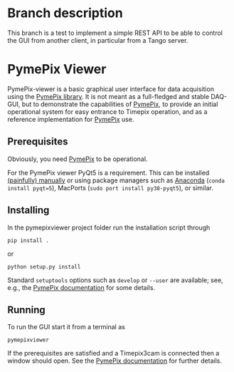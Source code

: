 # Branch description
This branch is a test to implement a simple REST API to be able to control the GUI from another client, in particular from a Tango server.
# PymePix Viewer

PymePix-viewer is a basic graphical user interface for data acquisition using the [PymePix
library](https://github.com/CFEL-CMI/pymepix). It is not meant as a full-fledged and stable DAQ-GUI,
but to demonstrate the capabilities of [PymePix](https://github.com/CFEL-CMI/pymepix), to provide an
initial operational system for easy entrance to Timepix operation, and as a reference implementation
for [PymePix](https://github.com/CFEL-CMI/pymepix) use.


## Prerequisites

Obviously, you need [PymePix](https://github.com/CFEL-CMI/pymepix) to be operational.

For the PymePix viewer PyQt5 is a requirement. This can be installed [(painfully)
manually](https://www.metachris.com/2016/03/how-to-install-qt56-pyqt5-virtualenv-python3) or using
package managers such as [Anaconda](https://www.anaconda.com) (`conda install pyqt=5`), MacPorts
(`sudo port install py38-pyqt5`), or similar.


## Installing

In the pymepixviewer project folder run the installation script through
```
pip install .
```
or
```
python setup.py install
```
Standard `setuptools` options such as `develop` or `--user` are available; see, e.g., the
[PymePix documentation](https://pymepix.readthedocs.io) for some details.


## Running

To run the GUI start it from a terminal as
```
pymepixviewer
```

If the prerequisites are satisfied and a Timepix3cam is connected then a window should open. See the
[PymePix documentation](https://pymepix.readthedocs.io) for further details.




<!-- Put Emacs local variables into HTML comment
Local Variables:
coding: utf-8
fill-column: 100
End:
-->
